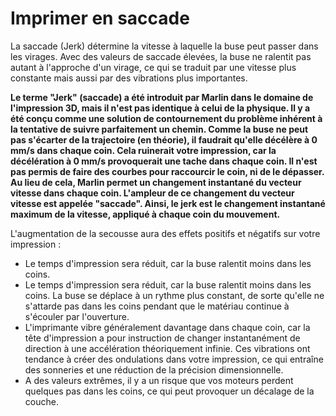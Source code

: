 Imprimer en saccade
====
La saccade (Jerk) détermine la vitesse à laquelle la buse peut passer dans les virages. Avec des valeurs de saccade élevées, la buse ne ralentit pas autant à l'approche d'un virage, ce qui se traduit par une vitesse plus constante mais aussi par des vibrations plus importantes.

**Le terme "Jerk" (saccade)  a été introduit par Marlin dans le domaine de l'impression 3D, mais il n'est pas identique à celui de la physique. Il y a été conçu comme une solution de contournement du problème inhérent à la tentative de suivre parfaitement un chemin. Comme la buse ne peut pas s'écarter de la trajectoire (en théorie), il faudrait qu'elle décélère à 0 mm/s dans chaque coin. Cela ruinerait votre impression, car la décélération à 0 mm/s provoquerait une tache dans chaque coin. Il n'est pas permis de faire des courbes pour raccourcir le coin, ni de le dépasser. Au lieu de cela, Marlin permet un changement instantané du vecteur vitesse dans chaque coin. L'ampleur de ce changement du vecteur vitesse est appelée "saccade". Ainsi, le jerk est le changement instantané maximum de la vitesse, appliqué à chaque coin du mouvement.**

L'augmentation de la secousse aura des effets positifs et négatifs sur votre impression :
* Le temps d'impression sera réduit, car la buse ralentit moins dans les coins.
* Le temps d'impression sera réduit, car la buse ralentit moins dans les coins. La buse se déplace à un rythme plus constant, de sorte qu'elle ne s'attarde pas dans les coins pendant que le matériau continue à s'écouler par l'ouverture.
* L'imprimante vibre généralement davantage dans chaque coin, car la tête d'impression a pour instruction de changer instantanément de direction à une accélération théoriquement infinie. Ces vibrations ont tendance à créer des ondulations dans votre impression, ce qui entraîne des sonneries et une réduction de la précision dimensionnelle.
* A des valeurs extrêmes, il y a un risque que vos moteurs perdent quelques pas dans les coins, ce qui peut provoquer un décalage de la couche.
